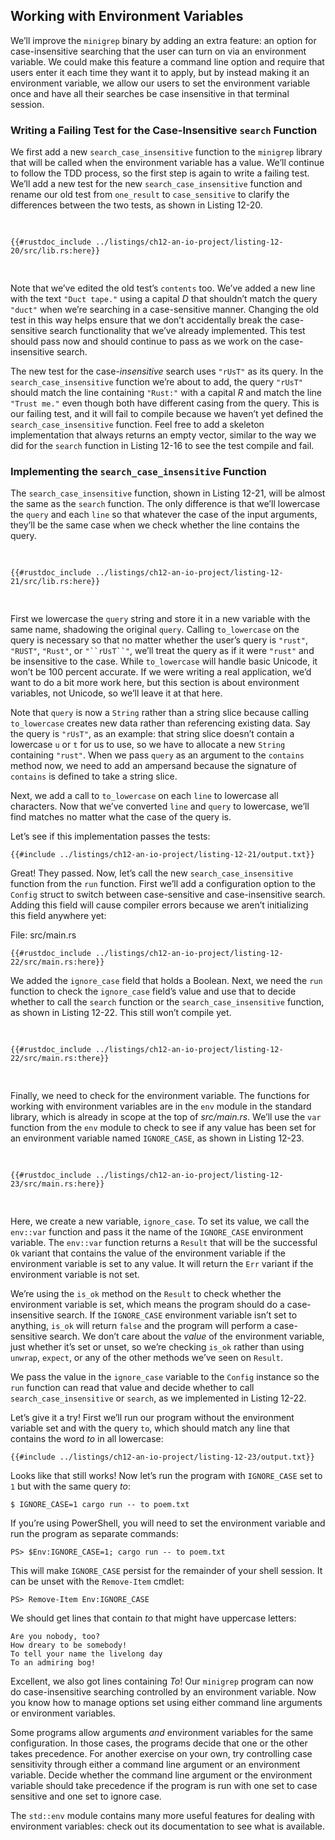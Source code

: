 ## Working with Environment Variables

We’ll improve the `minigrep` binary by adding an extra feature: an option for
case-insensitive searching that the user can turn on via an environment
variable. We could make this feature a command line option and require that
users enter it each time they want it to apply, but by instead making it an
environment variable, we allow our users to set the environment variable once
and have all their searches be case insensitive in that terminal session.

### Writing a Failing Test for the Case-Insensitive `search` Function

We first add a new `search_case_insensitive` function to the `minigrep` library
that will be called when the environment variable has a value. We’ll continue
to follow the TDD process, so the first step is again to write a failing test.
We’ll add a new test for the new `search_case_insensitive` function and rename
our old test from `one_result` to `case_sensitive` to clarify the differences
between the two tests, as shown in Listing 12-20.

<Listing number="12-20" file-name="src/lib.rs" caption="Adding a new failing test for the case-insensitive function we’re about to add">

```rust,ignore,does_not_compile
{{#rustdoc_include ../listings/ch12-an-io-project/listing-12-20/src/lib.rs:here}}
```

</Listing>

Note that we’ve edited the old test’s `contents` too. We’ve added a new line
with the text `"Duct tape."` using a capital _D_ that shouldn’t match the query
`"duct"` when we’re searching in a case-sensitive manner. Changing the old test
in this way helps ensure that we don’t accidentally break the case-sensitive
search functionality that we’ve already implemented. This test should pass now
and should continue to pass as we work on the case-insensitive search.

The new test for the case-_insensitive_ search uses `"rUsT"` as its query. In
the `search_case_insensitive` function we’re about to add, the query `"rUsT"`
should match the line containing `"Rust:"` with a capital _R_ and match the
line `"Trust me."` even though both have different casing from the query. This
is our failing test, and it will fail to compile because we haven’t yet defined
the `search_case_insensitive` function. Feel free to add a skeleton
implementation that always returns an empty vector, similar to the way we did
for the `search` function in Listing 12-16 to see the test compile and fail.

### Implementing the `search_case_insensitive` Function

The `search_case_insensitive` function, shown in Listing 12-21, will be almost
the same as the `search` function. The only difference is that we’ll lowercase
the `query` and each `line` so that whatever the case of the input arguments,
they’ll be the same case when we check whether the line contains the query.

<Listing number="12-21" file-name="src/lib.rs" caption="Defining the `search_case_insensitive` function to lowercase the query and the line before comparing them">

```rust,noplayground
{{#rustdoc_include ../listings/ch12-an-io-project/listing-12-21/src/lib.rs:here}}
```

</Listing>

First we lowercase the `query` string and store it in a new variable with the
same name, shadowing the original `query`. Calling `to_lowercase` on the query
is necessary so that no matter whether the user’s query is `"rust"`, `"RUST"`,
`"Rust"`, or `"``rUsT``"`, we’ll treat the query as if it were `"rust"` and be
insensitive to the case. While `to_lowercase` will handle basic Unicode, it
won’t be 100 percent accurate. If we were writing a real application, we’d want
to do a bit more work here, but this section is about environment variables,
not Unicode, so we’ll leave it at that here.

Note that `query` is now a `String` rather than a string slice because calling
`to_lowercase` creates new data rather than referencing existing data. Say the
query is `"rUsT"`, as an example: that string slice doesn’t contain a lowercase
`u` or `t` for us to use, so we have to allocate a new `String` containing
`"rust"`. When we pass `query` as an argument to the `contains` method now, we
need to add an ampersand because the signature of `contains` is defined to take
a string slice.

Next, we add a call to `to_lowercase` on each `line` to lowercase all
characters. Now that we’ve converted `line` and `query` to lowercase, we’ll
find matches no matter what the case of the query is.

Let’s see if this implementation passes the tests:

```console
{{#include ../listings/ch12-an-io-project/listing-12-21/output.txt}}
```

Great! They passed. Now, let’s call the new `search_case_insensitive` function
from the `run` function. First we’ll add a configuration option to the `Config`
struct to switch between case-sensitive and case-insensitive search. Adding
this field will cause compiler errors because we aren’t initializing this field
anywhere yet:

<span class="filename">File: src/main.rs</span>

```rust,ignore,does_not_compile
{{#rustdoc_include ../listings/ch12-an-io-project/listing-12-22/src/main.rs:here}}
```

We added the `ignore_case` field that holds a Boolean. Next, we need the `run`
function to check the `ignore_case` field’s value and use that to decide
whether to call the `search` function or the `search_case_insensitive`
function, as shown in Listing 12-22. This still won’t compile yet.

<Listing number="12-22" file-name="src/main.rs" caption="Calling either `search` or `search_case_insensitive` based on the value in `config.ignore_case`">

```rust,ignore,does_not_compile
{{#rustdoc_include ../listings/ch12-an-io-project/listing-12-22/src/main.rs:there}}
```

</Listing>

Finally, we need to check for the environment variable. The functions for
working with environment variables are in the `env` module in the standard
library, which is already in scope at the top of _src/main.rs_. We’ll use the
`var` function from the `env` module to check to see if any value has been set
for an environment variable named `IGNORE_CASE`, as shown in Listing 12-23.

<Listing number="12-23" file-name="src/main.rs" caption="Checking for any value in an environment variable named `IGNORE_CASE`">

```rust,ignore,noplayground
{{#rustdoc_include ../listings/ch12-an-io-project/listing-12-23/src/main.rs:here}}
```

</Listing>

Here, we create a new variable, `ignore_case`. To set its value, we call the
`env::var` function and pass it the name of the `IGNORE_CASE` environment
variable. The `env::var` function returns a `Result` that will be the
successful `Ok` variant that contains the value of the environment variable if
the environment variable is set to any value. It will return the `Err` variant
if the environment variable is not set.

We’re using the `is_ok` method on the `Result` to check whether the environment
variable is set, which means the program should do a case-insensitive search.
If the `IGNORE_CASE` environment variable isn’t set to anything, `is_ok` will
return `false` and the program will perform a case-sensitive search. We don’t
care about the _value_ of the environment variable, just whether it’s set or
unset, so we’re checking `is_ok` rather than using `unwrap`, `expect`, or any
of the other methods we’ve seen on `Result`.

We pass the value in the `ignore_case` variable to the `Config` instance so the
`run` function can read that value and decide whether to call
`search_case_insensitive` or `search`, as we implemented in Listing 12-22.

Let’s give it a try! First we’ll run our program without the environment
variable set and with the query `to`, which should match any line that contains
the word _to_ in all lowercase:

```console
{{#include ../listings/ch12-an-io-project/listing-12-23/output.txt}}
```

Looks like that still works! Now let’s run the program with `IGNORE_CASE` set
to `1` but with the same query _to_:

```console
$ IGNORE_CASE=1 cargo run -- to poem.txt
```

If you’re using PowerShell, you will need to set the environment variable and
run the program as separate commands:

```console
PS> $Env:IGNORE_CASE=1; cargo run -- to poem.txt
```

This will make `IGNORE_CASE` persist for the remainder of your shell session.
It can be unset with the `Remove-Item` cmdlet:

```console
PS> Remove-Item Env:IGNORE_CASE
```

We should get lines that contain _to_ that might have uppercase letters:

<!-- manual-regeneration
cd listings/ch12-an-io-project/listing-12-23
IGNORE_CASE=1 cargo run -- to poem.txt
can't extract because of the environment variable
-->

```console
Are you nobody, too?
How dreary to be somebody!
To tell your name the livelong day
To an admiring bog!
```

Excellent, we also got lines containing _To_! Our `minigrep` program can now do
case-insensitive searching controlled by an environment variable. Now you know
how to manage options set using either command line arguments or environment
variables.

Some programs allow arguments _and_ environment variables for the same
configuration. In those cases, the programs decide that one or the other takes
precedence. For another exercise on your own, try controlling case sensitivity
through either a command line argument or an environment variable. Decide
whether the command line argument or the environment variable should take
precedence if the program is run with one set to case sensitive and one set to
ignore case.

The `std::env` module contains many more useful features for dealing with
environment variables: check out its documentation to see what is available.
